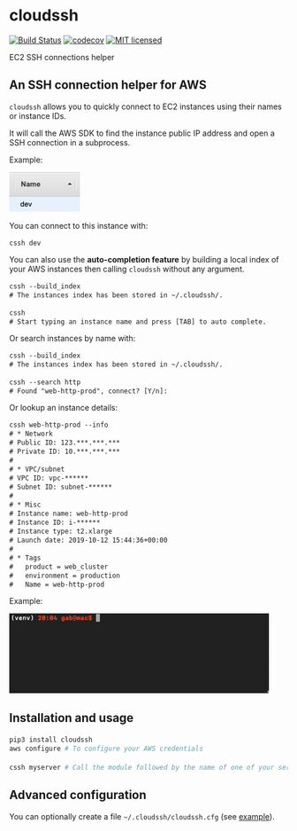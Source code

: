 # cloudssh

[![Build Status](https://travis-ci.org/gabfl/cloudssh.svg?branch=master)](https://travis-ci.org/gabfl/cloudssh)
[![codecov](https://codecov.io/gh/gabfl/cloudssh/branch/master/graph/badge.svg)](https://codecov.io/gh/gabfl/cloudssh)
[![MIT licensed](https://img.shields.io/badge/license-MIT-green.svg)](https://raw.githubusercontent.com/gabfl/cloudssh/master/LICENSE)

EC2 SSH connections helper

## An SSH connection helper for AWS

`cloudssh` allows you to quickly connect to EC2 instances using their names or instance IDs.

It will call the AWS SDK to find the instance public IP address and open a SSH connection in a subprocess.

Example:

![EC2](https://github.com/gabfl/cloudssh/blob/master/img/ec2.png?raw=true)

You can connect to this instance with:
```
cssh dev
```

You can also use the **auto-completion feature** by building a local index of your AWS instances then calling `cloudssh` without any argument.
```
cssh --build_index
# The instances index has been stored in ~/.cloudssh/.

cssh
# Start typing an instance name and press [TAB] to auto complete.
```

Or search instances by name with:
```
cssh --build_index
# The instances index has been stored in ~/.cloudssh/.

cssh --search http
# Found "web-http-prod", connect? [Y/n]: 
```

Or lookup an instance details:
```
cssh web-http-prod --info
# * Network
# Public ID: 123.***.***.***
# Private ID: 10.***.***.***
#
# * VPC/subnet
# VPC ID: vpc-******
# Subnet ID: subnet-******
#
# * Misc
# Instance name: web-http-prod
# Instance ID: i-******
# Instance type: t2.xlarge
# Launch date: 2019-10-12 15:44:36+00:00
#
# * Tags
#   product = web_cluster
#   environment = production
#   Name = web-http-prod
```

Example:

![EC2](https://github.com/gabfl/cloudssh/blob/master/img/autocomplete_demo.gif?raw=true)

## Installation and usage

```bash
pip3 install cloudssh
aws configure # To configure your AWS credentials

cssh myserver # Call the module followed by the name of one of your servers
```

## Advanced configuration

You can optionally create a file `~/.cloudssh/cloudssh.cfg` (see [example](cloudssh.cfg.sample)).
